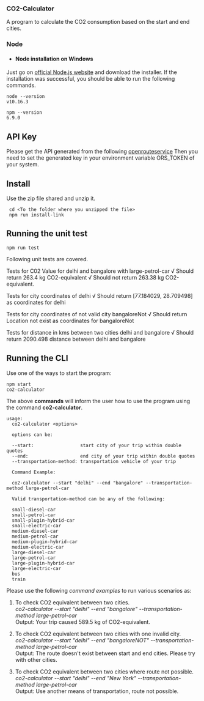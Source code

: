 ### CO2-Calculator
A program to calculate the CO2 consumption based on the start and end cities.

### Node
- #### Node installation on Windows

Just go on [official Node.js website](https://nodejs.org/) and download the installer.
If the installation was successful, you should be able to run the following commands.

    node --version
    v10.16.3

    npm --version
    6.9.0

## API Key
Please get the API generated from the following [openrouteservice](https://openrouteservice.org/)
Then you need to set the generated key in your environment variable ORS_TOKEN of your system.

## Install
Use the zip file shared and unzip it.
     
     cd <To the folder where you unzipped the file>
     npm run install-link

## Running the unit test

    npm run test
    
Following unit tests are covered.

Tests for C02 Value for delhi and bangalore with large-petrol-car
    √ Should return 263.4 kg CO2-equivalent
    √ Should not return 263.38 kg CO2-equivalent.

  Tests for city coordinates of delhi
    √ Should return [77.184029, 28.709498] as coordinates for delhi

  Tests for city coordinates of not valid city bangaloreNot
    √ Should return Location not exist as coordinates for bangaloreNot

  Tests for distance in kms between two cities delhi and bangalore
    √ Should return 2090.498 distance between delhi and bangalore

## Running the CLI
Use one of the ways to start the program:

    npm start
    co2-calculator

The above **commands** will inform the user how to use the program using the command **co2-calculator**. 

 
    usage:
      co2-calculator <options>

      options can be:

      --start:                 start city of your trip within double quotes
      --end:                   end city of your trip within double quotes
      --transportation-method: transportation vehicle of your trip

      Command Example:

      co2-calculator --start "delhi" --end "bangalore" --transportation-method large-petrol-car

      Valid transportation-method can be any of the following:

      small-diesel-car
      small-petrol-car
      small-plugin-hybrid-car
      small-electric-car
      medium-diesel-car
      medium-petrol-car
      medium-plugin-hybrid-car
      medium-electric-car
      large-diesel-car
      large-petrol-car
      large-plugin-hybrid-car
      large-electric-car
      bus
      train

Please use the following *command examples* to run various scenarios as:
1.  To check CO2 equivalent between two cities.\
   *co2-calculator --start "delhi" --end "bangalore" --transportation-method large-petrol-car*\
    Output: Your trip caused 589.5 kg of CO2-equivalent.

2. To check CO2 equivalent between two cities with one invalid city.\
  *co2-calculator --start "delhi" --end "bangaloreNOT" --transportation-method large-petrol-car*\
   Output: The route doesn't exist between start and end cities. Please try with other cities.

3. To check CO2 equivalent between two cities where route not possible.\
  *co2-calculator --start "delhi" --end "New York" --transportation-method large-petrol-car*\
   Output: Use another means of transportation, route not possible.
